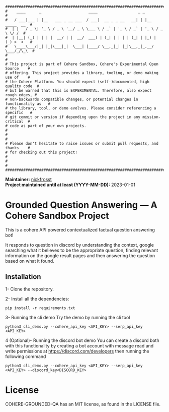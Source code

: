 ```
################################################################################
#    ____      _                     ____                  _ _                 #
#   / ___|___ | |__   ___ _ __ ___  / ___|  __ _ _ __   __| | |__   _____  __  #
#  | |   / _ \| '_ \ / _ \ '__/ _ \ \___ \ / _` | '_ \ / _` | '_ \ / _ \ \/ /  #
#  | |__| (_) | | | |  __/ | |  __/  ___) | (_| | | | | (_| | |_) | (_) >  <   #
#   \____\___/|_| |_|\___|_|  \___| |____/ \__,_|_| |_|\__,_|_.__/ \___/_/\_\  #
#                                                                              #
# This project is part of Cohere Sandbox, Cohere's Experimental Open Source    #
# offering. This project provides a library, tooling, or demo making use of    #
# the Cohere Platform. You should expect (self-)documented, high quality code  #
# but be warned that this is EXPERIMENTAL. Therefore, also expect rough edges, #
# non-backwards compatible changes, or potential changes in functionality as   #
# the library, tool, or demo evolves. Please consider referencing a specific   #
# git commit or version if depending upon the project in any mission-critical  #
# code as part of your own projects.                                           #
#                                                                              #
# Please don't hesitate to raise issues or submit pull requests, and thanks    #
# for checking out this project!                                               #
#                                                                              #
################################################################################
```

**Maintainer:** [nickfrosst](https://github.com/nickfrosst) \
**Project maintained until at least (YYYY-MM-DD):** 2023-01-01

# Grounded Question Answering — A Cohere Sandbox Project

This is a cohere API powered contextualized factual question answering bot! 

It responds to question in discord by understanding the context, google 
searching what it believes to be the appropriate question, finding relevant 
information on the google result pages and then answering the question based on 
what it found.

## Installation
1- Clone the repository.

2- Install all the dependencies:

```pip install -r requirements.txt```

3- Running the cli demo
Try the demo by running the cli tool

```python3 cli_demo.py --cohere_api_key <API_KEY> --serp_api_key <API_KEY>```

4 (Optional)- Running the discord bot demo
You can create a discord both with this functionality by creating a bot account with message read and write permissions at https://discord.com/developers then running the following command

```python3 cli_demo.py --cohere_api_key <API_KEY> --serp_api_key <API_KEY> --discord_key<DISCORD_KEY>```

# License
COHERE-GROUNDED-QA has an MIT license, as found in the LICENSE file.
